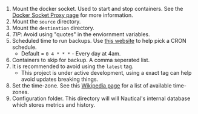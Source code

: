 1. Mount the docker socket. Used to start and stop containers. See the [Docker Socket Proxy page](https://minituff.github.io/nautical-backup/docker-socket-proxy) for more information.
2. Mount the `source` directory.
3. Mount the `destination` directory.
4. *TIP*: Avoid using "quotes" in the enviornment variables.
5. Scheduled time to run backups. Use [this website](https://crontab.guru) to help pick a CRON schedule.
    * Default = `0 4 * * *` - Every day at 4am.
6. Containers to skip for backup. A comma seperated list.
7. It is recommended to avoid using the `latest` tag.
    * This project is under active development, using a exact tag can help avoid updates breaking things.
8. Set the time-zone. See this [Wikipedia page](https://en.wikipedia.org/wiki/List_of_tz_database_time_zones) for a list of available time-zones.
9. Configuration folder. This directory will will Nautical's internal database which stores metrics and history.
